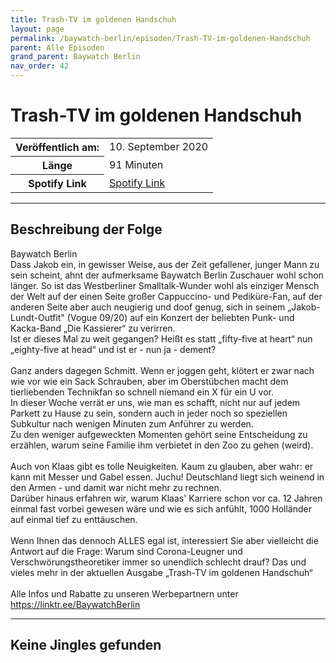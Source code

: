 ```yaml
---
title: Trash-TV im goldenen Handschuh
layout: page
permalink: /baywatch-berlin/episoden/Trash-TV-im-goldenen-Handschuh
parent: Alle Episoden
grand_parent: Baywatch Berlin
nav_order: 42
---
```


# Trash-TV im goldenen Handschuh
<table class="resp-table dcf-table dcf-table-responsive dcf-table-bordered dcf-table-striped dcf-w-100%">
                    <tbody>
                        <tr>
                            <th scope="row">Veröffentlich am:</th>
                            <td data-label="Veröffentlich am:">10. September 2020</td>
                        </tr>
                        <tr>
                            <th scope="row">Länge </th>
                            <td data-label="Länge ">91 Minuten</td>
                        </tr><tr>
                                <th scope="row">Spotify Link</th>
                                <td data-label="Spotify Link"><a href="https://open.spotify.com/episode/6n2LQFGMf3fOcmaywT9wgl">Spotify Link</a></td>
                            </tr></tbody>
                </table>

***

## Beschreibung der Folge

<div>
Baywatch Berlin <br> Dass Jakob ein, in gewisser Weise, aus der Zeit gefallener, junger Mann zu sein scheint, ahnt der aufmerksame Baywatch Berlin Zuschauer wohl schon länger. So ist das Westberliner Smalltalk-Wunder wohl als einziger Mensch der Welt auf der einen Seite großer Cappuccino- und Pediküre-Fan, auf der anderen Seite aber auch neugierig und doof genug, sich in seinem „Jakob-Lundt-Outfit" (Vogue 09/20) auf ein Konzert der beliebten Punk- und Kacka-Band „Die Kassierer“ zu verirren.  <br> Ist er dieses Mal zu weit gegangen? Heißt es statt „fifty-five at heart“ nun „eighty-five at head“ und ist er - nun ja - dement? <br>  <br> Ganz anders dagegen Schmitt. Wenn er joggen geht, klötert er zwar nach wie vor wie ein Sack Schrauben, aber im Oberstübchen macht dem tierliebenden Technikfan so schnell niemand ein X für ein U vor. <br> In dieser Woche verrät er uns, wie man es schafft, nicht nur auf jedem Parkett zu Hause zu sein, sondern auch in jeder noch so speziellen Subkultur nach wenigen Minuten zum Anführer zu werden.  <br> Zu den weniger aufgeweckten Momenten gehört seine Entscheidung zu erzählen, warum seine Familie ihm verbietet in den Zoo zu gehen (weird).  <br>  <br> Auch von Klaas gibt es tolle Neuigkeiten. Kaum zu glauben, aber wahr: er kann mit Messer und Gabel essen. Juchu! Deutschland liegt sich weinend in den Armen - und damit war nicht mehr zu rechnen. <br> Darüber hinaus erfahren wir, warum Klaas' Karriere schon vor ca. 12 Jahren einmal fast vorbei gewesen wäre und wie es sich anfühlt, 1000 Holländer auf einmal tief zu enttäuschen.  <br>  <br> Wenn Ihnen das dennoch ALLES egal ist, interessiert Sie aber vielleicht die Antwort auf die Frage: Warum sind Corona-Leugner und Verschwörungstheoretiker immer so unendlich schlecht drauf? Das und vieles mehr in der aktuellen Ausgabe „Trash-TV im goldenen Handschuh“ <br>  <br> Alle Infos und Rabatte zu unseren Werbepartnern unter <a href="https://linktr.ee/BaywatchBerlin">https://linktr.ee/BaywatchBerlin</a>  
</div>

***

## Keine Jingles gefunden